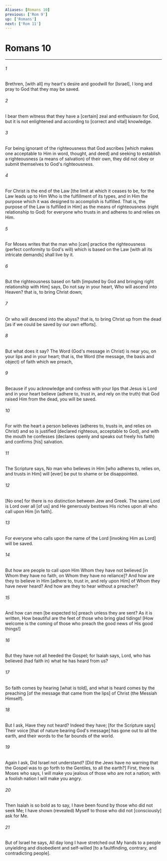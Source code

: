 ```yaml
---
Aliases: [Romans 10]
previous: ['Rom 9']
up: ['Romans']
next: ['Rom 11']
---
```

# Romans 10

***


###### 1 


Brethren, [with all] my heart's desire and goodwill for [Israel], I long and pray to God that they may be saved. 


###### 2 


I bear them witness that they have a [certain] zeal and enthusiasm for God, but it is not enlightened and according to [correct and vital] knowledge. 


###### 3 


For being ignorant of the righteousness that God ascribes [which makes one acceptable to Him in word, thought, and deed] and seeking to establish a righteousness (a means of salvation) of their own, they did not obey or submit themselves to God's righteousness. 


###### 4 


For Christ is the end of the Law [the limit at which it ceases to be, for the Law leads up to Him Who is the fulfillment of its types, and in Him the purpose which it was designed to accomplish is fulfilled. That is, the purpose of the Law is fulfilled in Him] as the means of righteousness (right relationship to God) for everyone who trusts in and adheres to and relies on Him. 


###### 5 


For Moses writes that the man who [can] practice the righteousness (perfect conformity to God's will) which is based on the Law [with all its intricate demands] shall live by it. 


###### 6 


But the righteousness based on faith [imputed by God and bringing right relationship with Him] says, Do not say in your heart, Who will ascend into Heaven? that is, to bring Christ down; 


###### 7 


Or who will descend into the abyss? that is, to bring Christ up from the dead [as if we could be saved by our own efforts]. 


###### 8 


But what does it say? The Word (God's message in Christ) is near you, on your lips and in your heart; that is, the Word (the message, the basis and object) of faith which we preach, 


###### 9 


Because if you acknowledge and confess with your lips that Jesus is Lord and in your heart believe (adhere to, trust in, and rely on the truth) that God raised Him from the dead, you will be saved. 


###### 10 


For with the heart a person believes (adheres to, trusts in, and relies on Christ) and so is justified (declared righteous, acceptable to God), and with the mouth he confesses (declares openly and speaks out freely his faith) and confirms [his] salvation. 


###### 11 


The Scripture says, No man who believes in Him [who adheres to, relies on, and trusts in Him] will [ever] be put to shame or be disappointed. 


###### 12 


[No one] for there is no distinction between Jew and Greek. The same Lord is Lord over all [of us] and He generously bestows His riches upon all who call upon Him [in faith]. 


###### 13 


For everyone who calls upon the name of the Lord [invoking Him as Lord] will be saved. 


###### 14 


But how are people to call upon Him Whom they have not believed [in Whom they have no faith, on Whom they have no reliance]? And how are they to believe in Him [adhere to, trust in, and rely upon Him] of Whom they have never heard? And how are they to hear without a preacher? 


###### 15 


And how can men [be expected to] preach unless they are sent? As it is written, How beautiful are the feet of those who bring glad tidings! [How welcome is the coming of those who preach the good news of His good things!] 


###### 16 


But they have not all heeded the Gospel; for Isaiah says, Lord, who has believed (had faith in) what he has heard from us? 


###### 17 


So faith comes by hearing [what is told], and what is heard comes by the preaching [of the message that came from the lips] of Christ (the Messiah Himself). 


###### 18 


But I ask, Have they not heard? Indeed they have; [for the Scripture says] Their voice [that of nature bearing God's message] has gone out to all the earth, and their words to the far bounds of the world. 


###### 19 


Again I ask, Did Israel not understand? [Did the Jews have no warning that the Gospel was to go forth to the Gentiles, to all the earth?] First, there is Moses who says, I will make you jealous of those who are not a nation; with a foolish nation I will make you angry. 


###### 20 


Then Isaiah is so bold as to say, I have been found by those who did not seek Me; I have shown (revealed) Myself to those who did not [consciously] ask for Me. 


###### 21 


But of Israel he says, All day long I have stretched out My hands to a people unyielding and disobedient and self-willed [to a faultfinding, contrary, and contradicting people].
